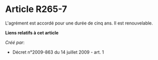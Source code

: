 # Article R265-7

L'agrément est accordé pour une durée de cinq ans. Il est renouvelable.

**Liens relatifs à cet article**

_Créé par_:

  - Décret n°2009-863 du 14 juillet 2009 - art. 1
